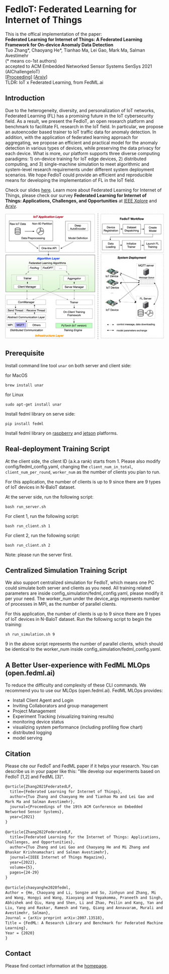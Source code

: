 # FedIoT: Federated Learning for Internet of Things
This is the offical implementation of the paper: \
**Federated Learning for Internet of Things: A Federated Learning Framework for On-device Anomaly Data Detection** \
Tuo Zhang*, Chaoyang He*, Tianhao Ma, Lei Gao, Mark Ma, Salman Avestimehr \
(* means co-1st authors) \
accepted to ACM Embedded Networked Sensor Systems SenSys 2021 (AIChallengeIoT) \
[[Proceeding](https://dl.acm.org/doi/pdf/10.1145/3485730.3493444)] [[Arxiv](https://arxiv.org/abs/2106.07976)] \
TLDR: IoT x Federated Learning, from FedML.ai

## Introduction
Due to the heterogeneity, diversity, and personalization of IoT networks, Federated Learning (FL) has a promising future in the IoT cybersecurity field. As a result, we present the FedIoT, an open research platform and benchmark to facilitate FL research in the IoT field. In particular, we propose an autoencoder based trainer to IoT traffic data for anomaly detection. In addition, with the application of federated learning approach for aggregating, we propose an efficient and practical model for the anomaly detection in various types of devices, while preserving the data privacy for each device. What is more, our platform supports three diverse computing paradigms: 1) on-device training for IoT edge devices, 2) distributed computing, and 3) single-machine simulation to meet algorithmic and system-level research requirements under different system deployment scenarios. We hope FedIoT could provide an efficient and reproducible means for developing the implementation of FL in the IoT field. 

Check our slides [here](https://docs.google.com/presentation/d/1aW0GlOhKOl35jMl1KBDjKafJcYjWB-T9fiUsbdBySd4/edit?usp=sharing).
Learn more about Federated Learning for Internet of Things, please check our survey **Federated Learning for Internet of Things: Applications, Challenges, and Opportunities** at [IEEE Xplore](https://ieeexplore.ieee.org/abstract/document/9773116) and [Arxiv](https://arxiv.org/abs/2111.07494).

<div align="center">
 <img src="doc/fediot_overview.jpg" width="600px">
</div>

## Prerequisite
Install command line tool `unar` on both server and client side: 

for MacOS
```
brew install unar
```
for Linux
```
sudo apt-get install unar
```
Install fedml library on serve side:
```
pip install fedml
```
Install fedml library on [raspberry](https://doc.fedml.ai/starter/install/rpi.html) and [jetson](https://doc.fedml.ai/starter/install/jetson.html) platforms.


## Real-deployment Training Script

At the client side, the client ID (a.k.a rank) starts from 1.
Please also modify config/fedml_config.yaml, changing the `client_num_in_total`, `client_num_per_round`, `worker_num` 
as the number of clients you plan to run.

For this application, the number of clients is up to 9 since there are 9 types of IoT devices in N-BaIoT dataset.

At the server side, run the following script:
```
bash run_server.sh
```

For client 1, run the following script:
```
bash run_client.sh 1
```
For client 2, run the following script:
```
bash run_client.sh 2
```
Note: please run the server first.

## Centralized Simulation Training Script

We also support centralized simulation for FedIoT, which means one PC could simulate both server and clients as you need.
All training related parameters are inside config_simulation/fedml_config.yaml, please modify it per your need.
The worker_num under the device_args represents number of processes in MPI, as the number of parallel clients.

For this application, the number of clients is up to 9 since there are 9 types of IoT devices in N-BaIoT dataset.
Run the following script to begin the training:
```
sh run_simulation.sh 9
```
9 in the above script represents the number of parallel clients, which should be identical to the worker_num inside config_simulation/fedml_config.yaml.

## A Better User-experience with FedML MLOps (open.fedml.ai)
To reduce the difficulty and complexity of these CLI commands. We recommend you to use our MLOps (open.fedml.ai).
FedML MLOps provides:
- Install Client Agent and Login
- Inviting Collaborators and group management
- Project Management
- Experiment Tracking (visualizing training results)
- monitoring device status
- visualizing system performance (including profiling flow chart)
- distributed logging
- model serving

## Citation
Please cite our FedIoT and FedML paper if it helps your research.
You can describe us in your paper like this: "We develop our experiments based on FedIoT [1,2] and FedML [3]".
```
@article{Zhang2021FederatedLF,
  title={Federated Learning for Internet of Things},
  author={Tuo Zhang and Chaoyang He and Tianhao Ma and Lei Gao and Mark Ma and Salman Avestimehr},
  journal={Proceedings of the 19th ACM Conference on Embedded Networked Sensor Systems},
  year={2021}
}

@article{Zhang2022FederatedLF,
  title={Federated Learning for the Internet of Things: Applications, Challenges, and Opportunities},
  author={Tuo Zhang and Lei Gao and Chaoyang He and Mi Zhang and Bhaskar Krishnamachari and Salman Avestimehr},
  journal={IEEE Internet of Things Magazine},
  year={2022},
  volume={5},
  pages={24-29}
}

@article{chaoyanghe2020fedml,
Author = {He, Chaoyang and Li, Songze and So, Jinhyun and Zhang, Mi and Wang, Hongyi and Wang, Xiaoyang and Vepakomma, Praneeth and Singh, Abhishek and Qiu, Hang and Shen, Li and Zhao, Peilin and Kang, Yan and Liu, Yang and Raskar, Ramesh and Yang, Qiang and Annavaram, Murali and Avestimehr, Salman},
Journal = {arXiv preprint arXiv:2007.13518},
Title = {FedML: A Research Library and Benchmark for Federated Machine Learning},
Year = {2020}
}
```

## Contact

Please find contact information at the [homepage](https://github.com/FedML-AI/FedML#join-the-community).
